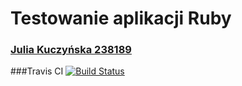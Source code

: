 # Testowanie aplikacji Ruby
### [Julia Kuczyńska 238189](https://github.com/juliak1)
###Travis CI [![Build Status](https://travis-ci.org/my-rspec/hello-rspec-juliak1.svg?branch=master)](https://travis-ci.org/my-rspec/hello-rspec-juliak1)
